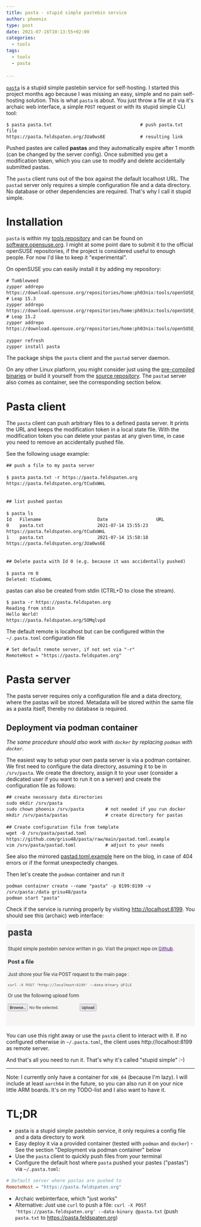 ```yaml
---
title: pasta - stupid simple pastebin service
author: phoenix
type: post
date: 2021-07-16T10:13:55+02:00
categories:
  - tools
tags:
  - tools
  - pasta

---
```

[`pasta`](https://github.com/grisu48/pasta) is a stupid simple pastebin service for self-hosting. I started this project months ago because I was missing an easy, simple and no pain self-hosting solution. This is what `pasta` is about. You just throw a file at it via it's archaic web interface, a simple `POST` request or with its stupid simple CLI tool:

    $ pasta pasta.txt                                 # push pasta.txt file
    https://pasta.feldspaten.org/JUa0ws6E             # resulting link

Pushed pastes are called **pastas** and they automatically expire after 1 month (can be changed by the server config). Once submitted you get a modification token, which you can use to modify and delete accidentally submitted pastas.

The `pasta` client runs out of the box against the default localhost URL. The `pastad` server only requires a simple configuration file and a data directory. No database or other dependencies are required. That's why I call it stupid simple.

# Installation

`pasta` is within my [tools repository](https://build.opensuse.org/package/show/home%3Aph03nix%3Atools/pasta) and can be found on [software.opensuse.org](https://software.opensuse.org/package/pasta). I might at some point dare to submit it to the official openSUSE repositories, if the project is considered useful to enough people. For now I'd like to keep it "experimental".

On openSUSE you can easily install it by adding my repository:

    # Tumbleweed
    zypper addrepo https://download.opensuse.org/repositories/home:ph03nix:tools/openSUSE_Tumbleweed/home:ph03nix:tools.repo
	# Leap 15.3
    zypper addrepo https://download.opensuse.org/repositories/home:ph03nix:tools/openSUSE_Leap_15.3/home:ph03nix:tools.repo
	# Leap 15.2
    zypper addrepo https://download.opensuse.org/repositories/home:ph03nix:tools/openSUSE_Leap_15.2/home:ph03nix:tools.repo

    zypper refresh
    zypper install pasta

The package ships the `pasta` client and the `pastad` server daemon.

On any other Linux platform, you might consider just using the [pre-compiled binaries](https://github.com/grisu48/pasta/releases) or build it yourself from the [source repository](https://github.com/grisu48/pasta). The `pastad` server also comes as container, see the corresponding section below.


# Pasta client

The `pasta` client can push arbitrary files to a defined pasta server. It prints the URL and keeps the modification token in a local state file. With the modification token you can delete your pastas at any given time, in case you need to remove an accidentally pushed file.

See the following usage example:

    ## push a file to my pasta server
    
    $ pasta pasta.txt -r https://pasta.feldspaten.org
    https://pasta.feldspaten.org/tCudxWmL


    ## list pushed pastas
    
	$ pasta ls
	Id   Filename                     Date                  URL
	0    pasta.txt                    2021-07-14 15:55:23   https://pasta.feldspaten.org/tCudxWmL
	1    pasta.txt                    2021-07-14 15:58:18   https://pasta.feldspaten.org/JUa0ws6E
    
    
    ## Delete pasta with Id 0 (e.g. because it was accidentally pushed)
    
	$ pasta rm 0
	Deleted: tCudxWmL

pastas can also be created from stdin (CTRL+D to close the stream).

    $ pasta -r https://pasta.feldspaten.org
    Reading from stdin
    Hello World!
    https://pasta.feldspaten.org/5OMqlvpd

The default remote is localhost but can be configured within the `~/.pasta.toml` configuration file

    # Set default remote server, if not set via "-r"
    RemoteHost = "https://pasta.feldspaten.org"

# Pasta server

The pasta server requires only a configuration file and a data directory, where the pastas will be stored. Metadata will be stored within the same file as a pasta itself, thereby no database is required.

## Deployment via podman container 

*The same procedure should also work with `docker` by replacing `podman` with `docker`.*

The easiest way to setup your own pasta server is via a podman container. We first need to configure the data directory, assuming it to be in `/srv/pasta`. We create the directory, assign it to your user (consider a dedicated user if you want to run it on a server) and create the configuration file as follows:

    ## create necessary data directories
    sudo mkdir /srv/pasta
	sudo chown phoenix /srv/pasta        # not needed if you run docker
	mkdir /srv/pasta/pastas              # create directory for pastas
	
	## Create configuration file from template
	wget -O /srv/pasta/pastad.toml https://github.com/grisu48/pasta/raw/main/pastad.toml.example
	vim /srv/pasta/pastad.toml           # adjust to your needs

See also the mirrored [pastad.toml.example](pastad.toml.example) here on the blog, in case of 404 errors or if the format unexpectedly changes.

Then let's create the `podman` container and run it

    podman container create --name "pasta" -p 8199:8199 -v /srv/pasta:/data grisu48/pasta
    podman start "pasta"

Check if the service is running properly by visiting [http://localhost:8199](http://localhost:8199). You should see this (archaic) web interface:

![Screenshot of the archaic webinterface. Basic http form showing a Browse button next to an upload button](webinterface.png)

You can use this right away or use the `pasta` client to interact with it. If no configured otherwise in `~/.pasta.toml`, the client uses http://localhost:8199 as remote server.

And that's all you need to run it. That's why it's called "stupid simple" :-)

* * * 

Note: I currently only have a container for `x86_64` (because I'm lazy). I will include at least `aarch64` in the future, so you can also run it on your nice little ARM boards. It's on my TODO-list and I also want to have it.


# TL;DR

* pasta is a stupid simple pastebin service, it only requires a config file and a data directory to work
* Easy deploy it via a provided container (tested with `podman` and `docker`) - See the section "Deployment via podman container" below
* Use the `pasta` client to quickly push files from your terminal
* Configure the default host where `pasta` pushed your pastes ("pastas") via `~/.pasta.toml`:

```toml
# Default server where pastas are pushed to
RemoteHost = "https://pasta.feldspaten.org"
```

* Archaic webinterface, which "just works"
* Alternative: Just use `curl` to push a file: `curl -X POST 'https://pasta.feldspaten.org' --data-binary @pasta.txt` (push `pasta.txt` to https://pasta.feldspaten.org)
